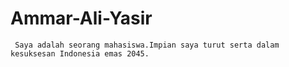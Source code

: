# Ammar-Ali-Yasir
     Saya adalah seorang mahasiswa.Impian saya turut serta dalam kesuksesan Indonesia emas 2045.
